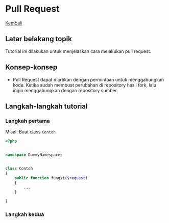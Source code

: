 # Pull Request

[Kembali](readme.md)

## Latar belakang topik

Tutorial ini dilakukan untuk menjelaskan cara melakukan pull request.

## Konsep-konsep

- Pull Request dapat diartikan dengan permintaan untuk menggabungkan kode. Ketika sudah membuat perubahan di repository hasil fork, lalu ingin menggabungkan dengan repository sumber.

## Langkah-langkah tutorial

### Langkah pertama

Misal: Buat class `Contoh`

```php
<?php


namespace DummyNamespace;


class Contoh
{
    public function fungsi($request)
    {
        ...
    }

}
```

### Langkah kedua
